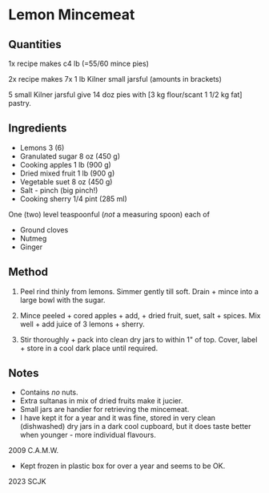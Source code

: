 # Lemon Mincemeat

## Quantities

1x recipe makes c4 lb (=55/60 mince pies)

2x recipe makes 7x 1 lb Kilner small jarsful (amounts in brackets)

5 small Kilner jarsful give 14 doz pies with [3 kg flour/scant 1 1/2 kg fat] pastry.

## Ingredients

- Lemons 3 (6)
- Granulated sugar 8 oz (450 g)
- Cooking apples 1 lb (900 g)
- Dried mixed fruit 1 lb (900 g)
- Vegetable suet 8 oz (450 g)
- Salt - pinch (big pinch!)
- Cooking sherry 1/4 pint (285 ml)

One (two) level teaspoonful (_not_ a measuring spoon) each of
- Ground cloves
- Nutmeg
- Ginger

## Method

1. Peel rind thinly from lemons. Simmer gently till soft. Drain + mince into a large bowl with the sugar.

1. Mince peeled + cored apples + add, + dried fruit, suet, salt + spices. Mix well + add juice of 3 lemons + sherry.

1. Stir thoroughly + pack into clean dry jars to within 1" of top. Cover, label + store in a cool dark place until required.


## Notes

- Contains *no* nuts.
- Extra sultanas in mix of dried fruits make it jucier.
- Small jars are handier for retrieving the mincemeat.
- I have kept it for a year and it was fine, stored in very clean (dishwashed) dry jars in a dark cool cupboard, but it does taste better when younger - more individual flavours.

2009 C.A.M.W.

- Kept frozen in plastic box for over a year and seems to be OK.

2023 SCJK

